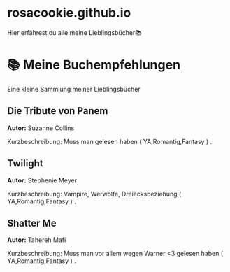 # rosacookie.github.io
Hier erfährest du alle meine Lieblingsbücher📚
<!DOCTYPE html> 
<html lang="de"> 
<head>
<meta charset="UTF-8">
<title>Bücher Empfehlungen</title>
</head> 
<body> 
<h1>📚 Meine Buchempfehlungen</h1>
<p>Eine kleine Sammlung meiner Lieblingsbücher</p>
<h2>Die Tribute von Panem</h2> 
<p><strong>Autor:</strong> Suzanne Collins</p> 
<p>Kurzbeschreibung: Muss man gelesen haben ( YA,Romantig,Fantasy ) .</p>  
<h2>Twilight</h2>
<p><strong>Autor:</strong> Stephenie Meyer</p> 
<p>Kurzbeschreibung: Vampire, Werwölfe, Dreiecksbeziehung ( YA,Romantig,Fantasy ) .</p> 
<h2>Shatter Me</h2> 
<p><strong>Autor:</strong> Tahereh Mafi</p> 
<p>Kurzbeschreibung: Muss man vor allem wegen Warner <3 gelesen haben ( YA,Romantig,Fantasy ) . </p> 
</body> 
</html>
